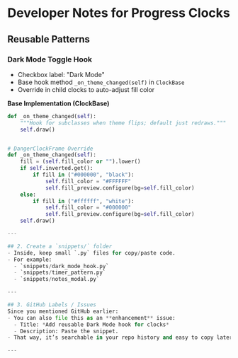 # Developer Notes for Progress Clocks

## Reusable Patterns

### Dark Mode Toggle Hook
- Checkbox label: "Dark Mode"
- Base hook method `_on_theme_changed(self)` in `ClockBase`
- Override in child clocks to auto-adjust fill color

**Base Implementation (ClockBase)**
```python
def _on_theme_changed(self):
    """Hook for subclasses when theme flips; default just redraws."""
    self.draw()


# DangerClockFrame Override
def _on_theme_changed(self):
    fill = (self.fill_color or "").lower()
    if self.inverted.get():
        if fill in ("#000000", "black"):
            self.fill_color = "#FFFFFF"
            self.fill_preview.configure(bg=self.fill_color)
    else:
        if fill in ("#ffffff", "white"):
            self.fill_color = "#000000"
            self.fill_preview.configure(bg=self.fill_color)
    self.draw()

---

## 2. Create a `snippets/` folder
- Inside, keep small `.py` files for copy/paste code.  
- For example:  
  - `snippets/dark_mode_hook.py`  
  - `snippets/timer_pattern.py`  
  - `snippets/notes_modal.py`  

---

## 3. GitHub Labels / Issues
Since you mentioned GitHub earlier:  
- You can also file this as an **enhancement** issue:  
  - Title: *Add reusable Dark Mode hook for clocks*  
  - Description: Paste the snippet.  
- That way, it’s searchable in your repo history and easy to copy later.  

---

